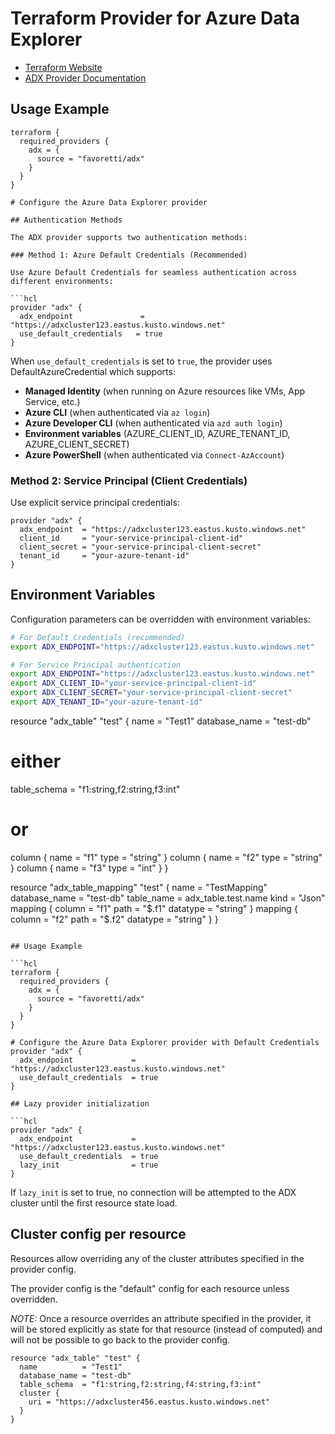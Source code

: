 # Terraform Provider for Azure Data Explorer

* [Terraform Website](https://www.terraform.io)
* [ADX Provider Documentation](https://registry.terraform.io/providers/favoretti/adx/latest/docs)

## Usage Example

```hcl
terraform {
  required_providers {
    adx = {
      source = "favoretti/adx"
    }
  }
}

# Configure the Azure Data Explorer provider

## Authentication Methods

The ADX provider supports two authentication methods:

### Method 1: Azure Default Credentials (Recommended)

Use Azure Default Credentials for seamless authentication across different environments:

```hcl
provider "adx" {
  adx_endpoint               = "https://adxcluster123.eastus.kusto.windows.net"
  use_default_credentials   = true
}
```

When `use_default_credentials` is set to `true`, the provider uses DefaultAzureCredential which supports:
- **Managed Identity** (when running on Azure resources like VMs, App Service, etc.)
- **Azure CLI** (when authenticated via `az login`)
- **Azure Developer CLI** (when authenticated via `azd auth login`) 
- **Environment variables** (AZURE_CLIENT_ID, AZURE_TENANT_ID, AZURE_CLIENT_SECRET)
- **Azure PowerShell** (when authenticated via `Connect-AzAccount`)

### Method 2: Service Principal (Client Credentials)

Use explicit service principal credentials:

```hcl
provider "adx" {
  adx_endpoint  = "https://adxcluster123.eastus.kusto.windows.net"
  client_id     = "your-service-principal-client-id"
  client_secret = "your-service-principal-client-secret"
  tenant_id     = "your-azure-tenant-id"
}
```

## Environment Variables

Configuration parameters can be overridden with environment variables:

```bash
# For Default Credentials (recommended)
export ADX_ENDPOINT="https://adxcluster123.eastus.kusto.windows.net"

# For Service Principal authentication
export ADX_ENDPOINT="https://adxcluster123.eastus.kusto.windows.net"
export ADX_CLIENT_ID="your-service-principal-client-id"
export ADX_CLIENT_SECRET="your-service-principal-client-secret"
export ADX_TENANT_ID="your-azure-tenant-id"
```

resource "adx_table" "test" {
  name          = "Test1"
  database_name = "test-db"

  # either
  table_schema  = "f1:string,f2:string,f3:int"

  # or
  column {
    name = "f1"
    type = "string"
  }
  column {
    name = "f2"
    type = "string"
  }
  column {
    name = "f3"
    type = "int"
  }
}

resource "adx_table_mapping" "test" {
  name          = "TestMapping"
  database_name = "test-db"
  table_name    = adx_table.test.name
  kind          = "Json"
  mapping {
    column   = "f1"
    path     = "$.f1"
    datatype = "string"
  }
  mapping {
    column   = "f2"
    path     = "$.f2"
    datatype = "string"
  }
}

```

## Usage Example

```hcl
terraform {
  required_providers {
    adx = {
      source = "favoretti/adx"
    }
  }
}

# Configure the Azure Data Explorer provider with Default Credentials
provider "adx" {
  adx_endpoint             = "https://adxcluster123.eastus.kusto.windows.net"
  use_default_credentials  = true
}

## Lazy provider initialization

```hcl
provider "adx" {
  adx_endpoint             = "https://adxcluster123.eastus.kusto.windows.net"
  use_default_credentials  = true
  lazy_init                = true
}
```

If `lazy_init` is set to true, no connection will be attempted to the ADX cluster until the first resource state load.

## Cluster config per resource

Resources allow overriding any of the cluster attributes specified in the provider config.

The provider config is the "default" config for each resource unless overridden.

*NOTE:* Once a resource overrides an attribute specified in the provider, it will be stored explicitly as state for that resource (instead of computed) and will not be possible to go back to the provider config.

```hcl
resource "adx_table" "test" {
  name          = "Test1"
  database_name = "test-db"
  table_schema  = "f1:string,f2:string,f4:string,f3:int"
  cluster {
    uri = "https://adxcluster456.eastus.kusto.windows.net"
  }
}
```
